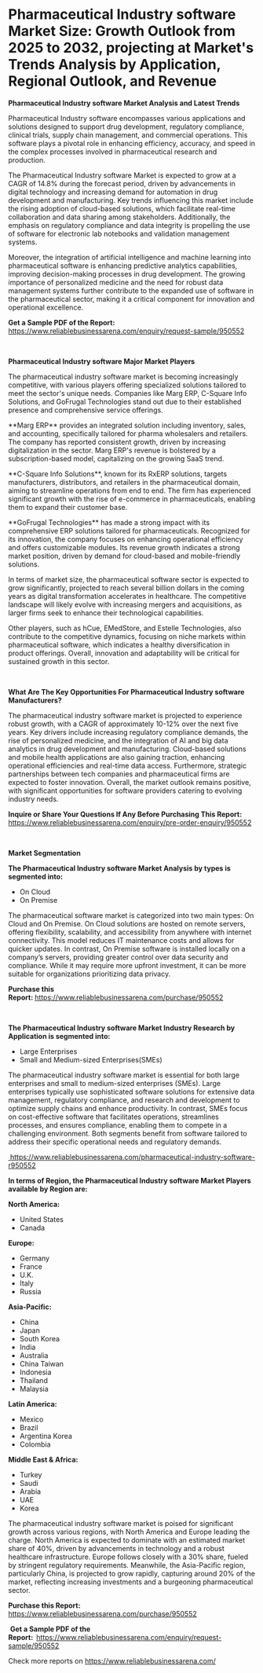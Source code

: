 <p><h1>Pharmaceutical Industry software Market Size: Growth Outlook from 2025 to 2032, projecting at Market's Trends Analysis by Application, Regional Outlook, and Revenue</h1></p><p><strong>Pharmaceutical Industry software Market Analysis and Latest Trends</strong></p>
<p><p>Pharmaceutical Industry software encompasses various applications and solutions designed to support drug development, regulatory compliance, clinical trials, supply chain management, and commercial operations. This software plays a pivotal role in enhancing efficiency, accuracy, and speed in the complex processes involved in pharmaceutical research and production. </p><p>The Pharmaceutical Industry software Market is expected to grow at a CAGR of 14.8% during the forecast period, driven by advancements in digital technology and increasing demand for automation in drug development and manufacturing. Key trends influencing this market include the rising adoption of cloud-based solutions, which facilitate real-time collaboration and data sharing among stakeholders. Additionally, the emphasis on regulatory compliance and data integrity is propelling the use of software for electronic lab notebooks and validation management systems.</p><p>Moreover, the integration of artificial intelligence and machine learning into pharmaceutical software is enhancing predictive analytics capabilities, improving decision-making processes in drug development. The growing importance of personalized medicine and the need for robust data management systems further contribute to the expanded use of software in the pharmaceutical sector, making it a critical component for innovation and operational excellence.</p></p>
<p><strong>Get a Sample PDF of the Report:&nbsp;</strong> <a href="https://www.reliablebusinessarena.com/enquiry/request-sample/950552?utm_campaign=2176&utm_medium=2&utm_source=Github&utm_content=ia&utm_term=06032025&utm_id=pharmaceutical-industry-software">https://www.reliablebusinessarena.com/enquiry/request-sample/950552</a></p>
<p>&nbsp;</p>
<p><strong>Pharmaceutical Industry software Major Market Players</strong></p>
<p><p>The pharmaceutical industry software market is becoming increasingly competitive, with various players offering specialized solutions tailored to meet the sector's unique needs. Companies like Marg ERP, C-Square Info Solutions, and GoFrugal Technologies stand out due to their established presence and comprehensive service offerings.</p><p>**Marg ERP** provides an integrated solution including inventory, sales, and accounting, specifically tailored for pharma wholesalers and retailers. The company has reported consistent growth, driven by increasing digitalization in the sector. Marg ERP's revenue is bolstered by a subscription-based model, capitalizing on the growing SaaS trend.</p><p>**C-Square Info Solutions**, known for its RxERP solutions, targets manufacturers, distributors, and retailers in the pharmaceutical domain, aiming to streamline operations from end to end. The firm has experienced significant growth with the rise of e-commerce in pharmaceuticals, enabling them to expand their customer base.</p><p>**GoFrugal Technologies** has made a strong impact with its comprehensive ERP solutions tailored for pharmaceuticals. Recognized for its innovation, the company focuses on enhancing operational efficiency and offers customizable modules. Its revenue growth indicates a strong market position, driven by demand for cloud-based and mobile-friendly solutions.</p><p>In terms of market size, the pharmaceutical software sector is expected to grow significantly, projected to reach several billion dollars in the coming years as digital transformation accelerates in healthcare. The competitive landscape will likely evolve with increasing mergers and acquisitions, as larger firms seek to enhance their technological capabilities.</p><p>Other players, such as hCue, EMedStore, and Estelle Technologies, also contribute to the competitive dynamics, focusing on niche markets within pharmaceutical software, which indicates a healthy diversification in product offerings. Overall, innovation and adaptability will be critical for sustained growth in this sector.</p></p>
<p>&nbsp;</p>
<p><strong>What Are The Key Opportunities For Pharmaceutical Industry software Manufacturers?</strong></p>
<p><p>The pharmaceutical industry software market is projected to experience robust growth, with a CAGR of approximately 10-12% over the next five years. Key drivers include increasing regulatory compliance demands, the rise of personalized medicine, and the integration of AI and big data analytics in drug development and manufacturing. Cloud-based solutions and mobile health applications are also gaining traction, enhancing operational efficiencies and real-time data access. Furthermore, strategic partnerships between tech companies and pharmaceutical firms are expected to foster innovation. Overall, the market outlook remains positive, with significant opportunities for software providers catering to evolving industry needs.</p></p>
<p><strong>Inquire or Share Your Questions If Any Before Purchasing This Report:</strong> <a href="https://www.reliablebusinessarena.com/enquiry/pre-order-enquiry/950552?utm_campaign=2176&utm_medium=2&utm_source=Github&utm_content=ia&utm_term=06032025&utm_id=pharmaceutical-industry-software">https://www.reliablebusinessarena.com/enquiry/pre-order-enquiry/950552</a></p>
<p>&nbsp;</p>
<p><strong>Market Segmentation</strong></p>
<p><strong>The Pharmaceutical Industry software Market Analysis by types is segmented into:</strong></p>
<p><ul><li>On Cloud</li><li>On Premise</li></ul></p>
<p><p>The pharmaceutical software market is categorized into two main types: On Cloud and On Premise. On Cloud solutions are hosted on remote servers, offering flexibility, scalability, and accessibility from anywhere with internet connectivity. This model reduces IT maintenance costs and allows for quicker updates. In contrast, On Premise software is installed locally on a company’s servers, providing greater control over data security and compliance. While it may require more upfront investment, it can be more suitable for organizations prioritizing data privacy.</p></p>
<p><strong>Purchase this Report:&nbsp;</strong><a href="https://www.reliablebusinessarena.com/purchase/950552?utm_campaign=2176&utm_medium=2&utm_source=Github&utm_content=ia&utm_term=06032025&utm_id=pharmaceutical-industry-software">https://www.reliablebusinessarena.com/purchase/950552</a></p>
<p>&nbsp;</p>
<p><strong>The Pharmaceutical Industry software Market Industry Research by Application is segmented into:</strong></p>
<p><ul><li>Large Enterprises</li><li>Small and Medium-sized Enterprises(SMEs)</li></ul></p>
<p><p>The pharmaceutical industry software market is essential for both large enterprises and small to medium-sized enterprises (SMEs). Large enterprises typically use sophisticated software solutions for extensive data management, regulatory compliance, and research and development to optimize supply chains and enhance productivity. In contrast, SMEs focus on cost-effective software that facilitates operations, streamlines processes, and ensures compliance, enabling them to compete in a challenging environment. Both segments benefit from software tailored to address their specific operational needs and regulatory demands.</p></p>
<p><a href="https://www.reliablebusinessarena.com/pharmaceutical-industry-software-r950552?utm_campaign=2176&utm_medium=2&utm_source=Github&utm_content=ia&utm_term=06032025&utm_id=pharmaceutical-industry-software">&nbsp;https://www.reliablebusinessarena.com/pharmaceutical-industry-software-r950552</a></p>
<p><strong>In terms of Region, the Pharmaceutical Industry software Market Players available by Region are:</strong></p>
<p>
    <p> <strong> North America: </strong>
        <ul>
            <li>United States</li>
            <li>Canada</li>
        </ul>
        </p> 
    <p> <strong> Europe: </strong>
        <ul>
            <li>Germany</li>
            <li>France</li>
            <li>U.K.</li>
            <li>Italy</li>
            <li>Russia</li>
        </ul>
        </p> 
    <p> <strong> Asia-Pacific: </strong>
        <ul>
            <li>China</li>
            <li>Japan</li>
            <li>South Korea</li>
            <li>India</li>
            <li>Australia</li>
            <li>China Taiwan</li>
            <li>Indonesia</li>
            <li>Thailand</li>
            <li>Malaysia</li>
        </ul>
        </p> 
    <p> <strong> Latin America: </strong>
        <ul>
            <li>Mexico</li>
            <li>Brazil</li>
            <li>Argentina Korea</li>
            <li>Colombia</li>
        </ul>
        </p> 
    <p> <strong> Middle East & Africa: </strong>
        <ul>
            <li>Turkey</li>
            <li>Saudi</li>
            <li>Arabia</li>
            <li>UAE</li>
            <li>Korea</li>
        </ul>
    </p>
    </p>
<p><p>The pharmaceutical industry software market is poised for significant growth across various regions, with North America and Europe leading the charge. North America is expected to dominate with an estimated market share of 40%, driven by advancements in technology and a robust healthcare infrastructure. Europe follows closely with a 30% share, fueled by stringent regulatory requirements. Meanwhile, the Asia-Pacific region, particularly China, is projected to grow rapidly, capturing around 20% of the market, reflecting increasing investments and a burgeoning pharmaceutical sector.</p></p>
<p><strong>Purchase this Report: </strong><a href="https://www.reliablebusinessarena.com/purchase/950552?utm_campaign=2176&utm_medium=2&utm_source=Github&utm_content=ia&utm_term=06032025&utm_id=pharmaceutical-industry-software">https://www.reliablebusinessarena.com/purchase/950552</a></p>
<p>&nbsp;<strong>Get a Sample PDF of the Report:&nbsp;&nbsp;</strong><a href="https://www.reliablebusinessarena.com/enquiry/request-sample/950552?utm_campaign=2176&utm_medium=2&utm_source=Github&utm_content=ia&utm_term=06032025&utm_id=pharmaceutical-industry-software">https://www.reliablebusinessarena.com/enquiry/request-sample/950552</a></p>
<p><strong></strong></p>
<p>Check more reports on <a href="https://www.reliablebusinessarena.com/?utm_campaign=2176&utm_medium=2&utm_source=Github&utm_content=ia&utm_term=06032025&utm_id=pharmaceutical-industry-software">https://www.reliablebusinessarena.com/</a></p>